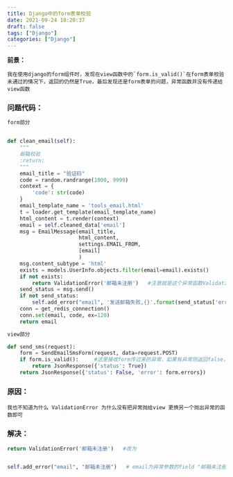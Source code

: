 ```yaml
---
title: Django中的form表单校验 
date: 2021-09-24 18:20:37 
draft: false
tags: ["Django"] 
categories: ["Django"] 
---
```


**前景：**

``我在使用django的form组件时，发现在view函数中的`form.is_valid()`在form表单校验未通过的情况下，返回的仍然是True，最后发现还是form表单的问题，异常函数并没有传递给view函数``

### 问题代码：

```python
form部分


def clean_email(self):
    """
    邮箱校验
    :return:
    """
    email_title = "验证码"
    code = random.randrange(1000, 9999)
    context = {
        'code': str(code)
    }
    email_template_name = 'tools_email.html'
    t = loader.get_template(email_template_name)
    html_content = t.render(context)
    email = self.cleaned_data['email']
    msg = EmailMessage(email_title,  
                       html_content,  
                       settings.EMAIL_FROM,  
                       [email]
                       )
    msg.content_subtype = 'html'
    exists = models.UserInfo.objects.filter(email=email).exists()
    if not exists:
        return ValidationError('邮箱未注册')   #注意就是这个异常函数ValidationError，没有将异常传给view
    send_status = msg.send()
    if not send_status:
        self.add_error("email", '发送邮箱失败,{}'.format(send_status['errmsg']))
    conn = get_redis_connection()
    conn.set(email, code, ex=120)
    return email
```

```python
view部分

def send_sms(request):
    form = SendEmailSmsForm(request, data=request.POST)
    if form.is_valid():     #这里接收form传过来的异常，如果有异常则返回false，反之true
        return JsonResponse({'status': True})
    return JsonResponse({'status': False, 'error': form.errors})
```


### 原因：

``我也不知道为什么 ValidationError 为什么没有把异常抛给view 更换另一个抛出异常的函数即可``


### 解决：
```python
return ValidationError('邮箱未注册')   #改为


self.add_error("email", "邮箱未注册")   # email为异常参数的field "邮箱未注册" 为报错文案

```
